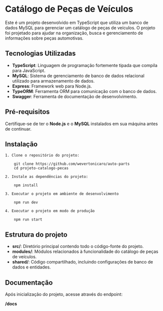 # Catálogo de Peças de Veículos

Este é um projeto desenvolvido em TypeScript que utiliza um banco de dados MySQL para gerenciar um
catálogo de peças de veículos. O projeto foi projetado para ajudar na organização, busca e
gerenciamento de informações sobre peças automotivas.

## Tecnologias Utilizadas

-   **TypeScript**: Linguagem de programação fortemente tipada que compila para JavaScript.
-   **MySQL**: Sistema de gerenciamento de banco de dados relacional utilizado para armazenamento de
    dados.
-   **Express**: Framework web para Node.js.
-   **TypeORM**: Ferramenta ORM para comunicação com o banco de dados.
-   **Swagger**: Ferramenta de documentação de desenvolvimento.

## Pré-requisitos

Certifique-se de ter o **Node.js** e o **MySQL** instalados em sua máquina antes de continuar.

## Instalação

    1. Clone o repositório do projeto:

        git clone https://github.com/wevertonicaro/auto-parts
        cd projeto-catalogo-pecas

    2. Instale as dependências do projeto:

        npm install

    3. Executar o projeto em ambiente de desenvolvimento

        npm run dev

    4. Executar o projeto em modo de produção

        npm run start

## Estrutura do projeto

-   **src/**: Diretório principal contendo todo o código-fonte do projeto.
-   **modules/**: Módulos relacionados à funcionalidade do catálogo de peças de veículos.
-   **shared/**: Código compartilhado, incluindo configurações de banco de dados e entidades.

## Documentação

Após inicialização do projeto, acesse através do endpoint:

**/docs**

